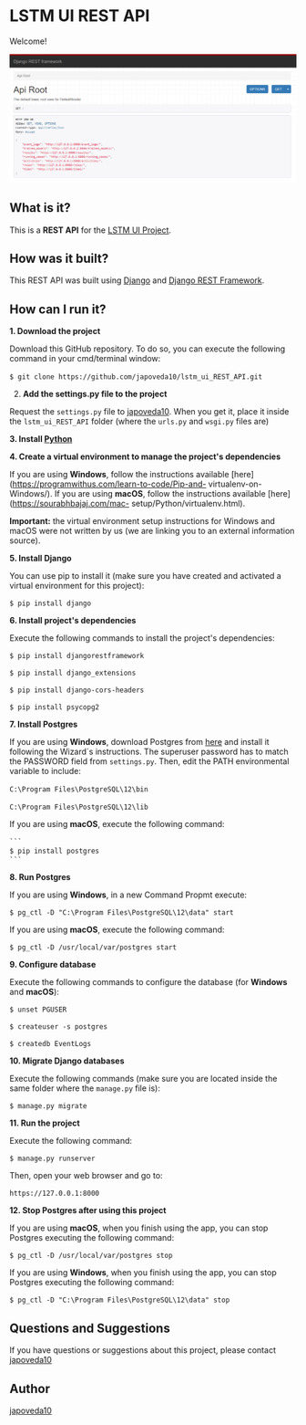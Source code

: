 # LSTM UI REST API

Welcome! 

![Django REST Framework Browsable API](https://raw.githubusercontent.com/japoveda10/lstm_ui_REST_API/master/lstm_ui_REST_API/IMAGE.PNG)

## What is it?

This is a **REST API** for the [LSTM UI Project](https://github.com/japoveda10/lstm_ui_vuejs).

## How was it built?

This REST API was built using [Django](https://www.djangoproject.com/) and [Django REST Framework](https://www.django-rest-framework.org/).

## How can I run it?

**1. Download the project**

Download this GitHub repository. To do so, you can execute the following command in your cmd/terminal window:

   `$ git clone https://github.com/japoveda10/lstm_ui_REST_API.git`

2. **Add the settings.py file to the project**
   
Request the `settings.py` file to [japoveda10](https://github.com/japoveda10). When you get it, place it inside the     `lstm_ui_REST_API` folder (where the `urls.py` and `wsgi.py` files are)

**3. Install [Python](https://www.python.org/downloads/)**

**4. Create a virtual environment to manage the project's dependencies** 

If you are using **Windows**, follow the instructions available [here](https://programwithus.com/learn-to-code/Pip-and- virtualenv-on-Windows/). If you are using **macOS**, follow the instructions available [here](https://sourabhbajaj.com/mac-   setup/Python/virtualenv.html). 

**Important:** the virtual environment setup instructions for Windows and macOS were not written by us (we are linking you to an external information source).

**5. Install Django** 

You can use pip to install it (make sure you have created and activated a virtual environment for this project):

   ```
   $ pip install django
   ```

**6. Install project's dependencies**

Execute the following commands to install the project's dependencies:

   ```
   $ pip install djangorestframework
   ```
   
   ```
   $ pip install django_extensions
   ```
   
   ```
   $ pip install django-cors-headers
   ```
   
   ```
   $ pip install psycopg2
   ```

**7. Install Postgres**

If you are using **Windows**, download Postgres from [here](https://www.postgresql.org/) and install it following the Wizard´s instructions. The superuser password has to match the PASSWORD field from `settings.py`. Then, edit the PATH environmental variable to include:
   
   `C:\Program Files\PostgreSQL\12\bin`
   
   `C:\Program Files\PostgreSQL\12\lib`
   
   
If you are using **macOS**, execute the following command:
   
    ```
    $ pip install postgres
    ```

**8. Run Postgres**

If you are using **Windows**, in a new Command Propmt execute:
   
   ```
   $ pg_ctl -D "C:\Program Files\PostgreSQL\12\data" start
   ```

If you are using **macOS**, execute the following command:
   
   ```
   $ pg_ctl -D /usr/local/var/postgres start
   ```
   
**9. Configure database**

Execute the following commands to configure the database (for **Windows** and **macOS**):

   ```
   $ unset PGUSER
   ```
   
   ```
   $ createuser -s postgres
   ```
   
   ```
   $ createdb EventLogs
   ```

**10. Migrate Django databases**

Execute the following commands (make sure you are located inside the same folder where the `manage.py` file is):
   
   ```
   $ manage.py migrate
   ```

**11. Run the project**

Execute the following command:

   ```
   $ manage.py runserver
   ```
   
Then, open your web browser and go to:

   ```
   https://127.0.0.1:8000
   ```

**12. Stop Postgres after using this project**

If you are using **macOS**, when you finish using the app, you can stop Postgres executing the following command:

   ```
   $ pg_ctl -D /usr/local/var/postgres stop
   ```
   
If you are using **Windows**, when you finish using the app, you can stop Postgres executing the following command:

   ```
   $ pg_ctl -D "C:\Program Files\PostgreSQL\12\data" stop
   ```
   
## Questions and Suggestions

If you have questions or suggestions about this project, please contact [japoveda10](https://github.com/japoveda10)

## Author

[japoveda10](https://github.com/japoveda10)
